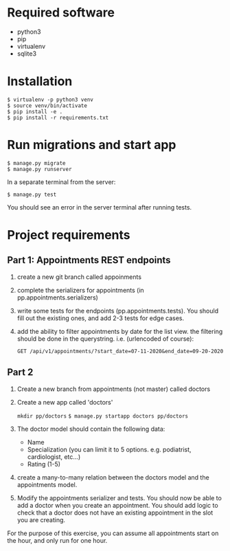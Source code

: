 # Required software
- python3
- pip
- virtualenv
- sqlite3

# Installation
    $ virtualenv -p python3 venv
    $ source venv/bin/activate
    $ pip install -e .
    $ pip install -r requirements.txt

# Run migrations and start app
    $ manage.py migrate
    $ manage.py runserver

In a separate terminal from the server:

    $ manage.py test

You should see an error in the server terminal after running tests.

# Project requirements

## Part 1: Appointments REST endpoints
1. create a new git branch called appoinments
2. complete the serializers for appointments (in pp.appointments.serializers)
3. write some tests for the endpoints (pp.appointments.tests). You should fill out the existing ones, and add 2-3 tests for edge cases.
4. add the ability to filter appointments by date for the list view. the filtering should be done in the querystring. i.e. (urlencoded of course):

    `GET /api/v1/appointments/?start_date=07-11-2020&end_date=09-20-2020`

## Part 2

1. Create a new branch from appointments (not master) called doctors
2. Create a new app called 'doctors'

    `mkdir pp/doctors`
    `$ manage.py startapp doctors pp/doctors`

3. The doctor model should contain the following data:
    - Name
    - Specialization (you can limit it to 5 options. e.g. podiatrist, cardiologist, etc...)
    - Rating (1-5)

4. create a many-to-many relation between the doctors model and the appointments model.

5. Modify the appointments serializer and tests. You should now be able to add a doctor when you create an appointment. You should add logic to check that a doctor does not have an existing appointment in the slot you are creating.

For the purpose of this exercise, you can assume all appointments start on the hour, and only run for one hour.